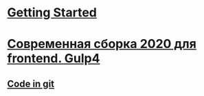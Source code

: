 # [Getting Started](https://pugjs.org/api/getting-started.html)

# [Современная сборка 2020 для frontend. Gulp4](https://habr.com/ru/post/484714/)

## [Code in git](https://github.com/dDenysS/gulp-template)


